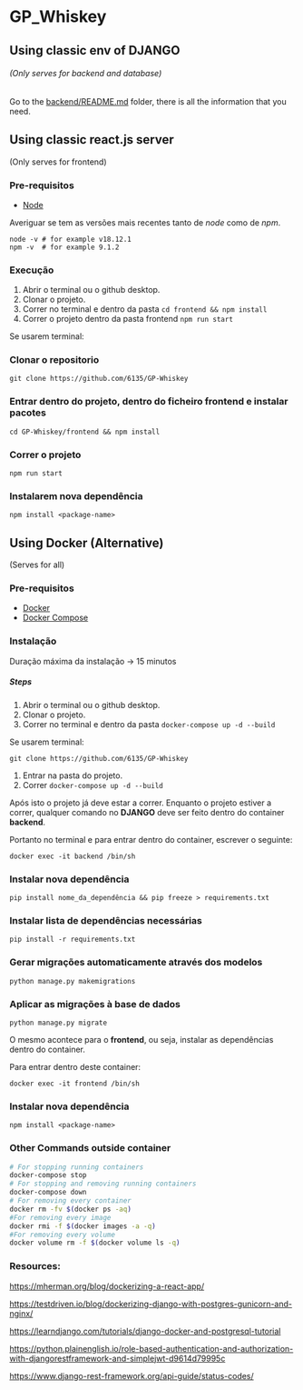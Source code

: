 # GP_Whiskey

## Using classic env of DJANGO

###### (Only serves for backend and database)

Go to the [backend/README.md](backend/README.md) folder, there is all the information that you need.

## Using classic react.js server

(Only serves for frontend)

### Pre-requisitos

- [Node](https://nodejs.org/en/)

Averiguar se tem as versões mais recentes tanto de *node* como de *npm*.

```shell
node -v # for example v18.12.1
npm -v  # for example 9.1.2
```

### Execução

1. Abrir o terminal ou o github desktop.
2. Clonar o projeto.
3. Correr no terminal e dentro da pasta `cd frontend && npm install`
4. Correr o projeto dentro da pasta frontend `npm run start`

Se usarem terminal:

### Clonar o repositorio
```
git clone https://github.com/6135/GP-Whiskey
```
### Entrar dentro do projeto, dentro do ficheiro frontend e instalar pacotes
```
cd GP-Whiskey/frontend && npm install
```
### Correr o projeto
```
npm run start
```
### Instalarem nova dependência
```
npm install <package-name>
```

## Using Docker (Alternative)

(Serves for all)

### Pre-requisitos

- [Docker](https://docs.docker.com/get-docker/)
- [Docker Compose](https://docs.docker.com/compose/install/)

### Instalação

Duração máxima da instalação -> 15 minutos

##### Steps

1. Abrir o terminal ou o github desktop.
2. Clonar o projeto.
3. Correr no terminal e dentro da pasta `docker-compose up -d --build`

Se usarem terminal:

```
git clone https://github.com/6135/GP-Whiskey
```

1. Entrar na pasta do projeto.
2. Correr `docker-compose up -d --build`

Após isto o projeto já deve estar a correr. Enquanto o projeto estiver a correr, qualquer comando no **DJANGO** deve ser feito dentro do container **backend**.

Portanto no terminal e para entrar dentro do container, escrever o seguinte:

```
docker exec -it backend /bin/sh
```

### Instalar nova dependência

```
pip install nome_da_dependência && pip freeze > requirements.txt
```

### Instalar lista de dependências necessárias

```
pip install -r requirements.txt
```

### Gerar migrações automaticamente através dos modelos

```
python manage.py makemigrations
```

### Aplicar as migrações à base de dados

```
python manage.py migrate
```

O mesmo acontece para o **frontend**, ou seja, instalar as dependências dentro do container.

Para entrar dentro deste container:

```
docker exec -it frontend /bin/sh
```

### Instalar nova dependência

```
npm install <package-name>
```

### Other Commands outside container

```sh
# For stopping running containers
docker-compose stop
# For stopping and removing running containers
docker-compose down
# For removing every container
docker rm -fv $(docker ps -aq)
#For removing every image
docker rmi -f $(docker images -a -q)
#For removing every volume
docker volume rm -f $(docker volume ls -q)
```

### Resources:

https://mherman.org/blog/dockerizing-a-react-app/

https://testdriven.io/blog/dockerizing-django-with-postgres-gunicorn-and-nginx/

https://learndjango.com/tutorials/django-docker-and-postgresql-tutorial

https://python.plainenglish.io/role-based-authentication-and-authorization-with-djangorestframework-and-simplejwt-d9614d79995c

https://www.django-rest-framework.org/api-guide/status-codes/